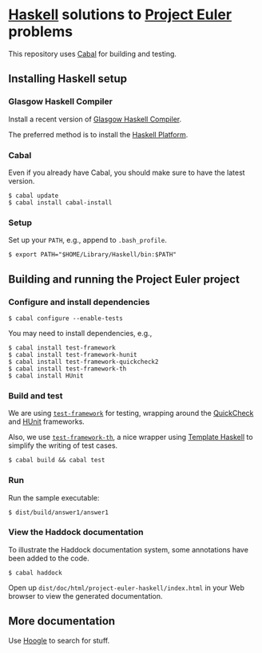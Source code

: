 # [Haskell](http://www.haskell.org/) solutions to [Project Euler](http://projecteuler.net/) problems

This repository uses [Cabal](http://www.haskell.org/cabal/) for building and testing.

## Installing Haskell setup

### Glasgow Haskell Compiler

Install a recent version of [Glasgow Haskell Compiler](http://www.haskell.org/ghc/).

The preferred method is to install the [Haskell Platform](http://www.haskell.org/platform/).

### Cabal

Even if you already have Cabal, you should make sure to have the latest version.

```
$ cabal update
$ cabal install cabal-install
```

### Setup

Set up your `PATH`, e.g., append to `.bash_profile`.

```
$ export PATH="$HOME/Library/Haskell/bin:$PATH"
```

## Building and running the Project Euler project

### Configure and install dependencies

```
$ cabal configure --enable-tests
```

You may need to install dependencies, e.g.,

```
$ cabal install test-framework
$ cabal install test-framework-hunit
$ cabal install test-framework-quickcheck2
$ cabal install test-framework-th
$ cabal install HUnit
```

### Build and test

We are using [`test-framework`](http://batterseapower.github.com/test-framework/) for testing, wrapping around the [QuickCheck](http://hackage.haskell.org/packages/archive/QuickCheck/latest/doc/html/Test-QuickCheck.html) and [HUnit](http://hackage.haskell.org/packages/archive/HUnit/latest/doc/html/Test-HUnit.html) frameworks.

Also, we use [`test-framework-th`](http://hackage.haskell.org/package/test-framework-th), a nice wrapper using [Template Haskell](http://www.haskell.org/haskellwiki/Template_Haskell) to simplify the writing of test cases.

```
$ cabal build && cabal test
```

### Run

Run the sample executable:
```
$ dist/build/answer1/answer1
```

### View the Haddock documentation

To illustrate the Haddock documentation system, some annotations have been added to the code.

```
$ cabal haddock
```

Open up `dist/doc/html/project-euler-haskell/index.html` in your Web browser to view the generated documentation.

## More documentation

Use [Hoogle](http://www.haskell.org/hoogle/) to search for stuff.
